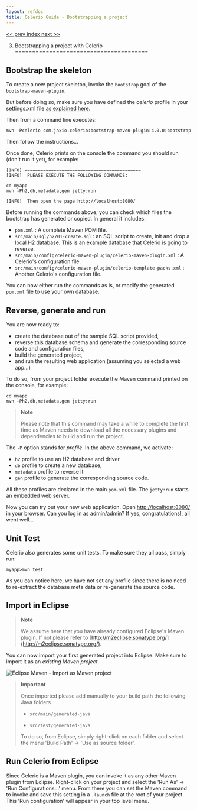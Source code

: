 ```yaml
---
layout: refdoc
title: Celerio Guide - Bootstrapping a project
---
```

[ << prev ](installation.html) [ index ](index.html) [ next >> ](extraction.html)

3. Bootstrapping a project with Celerio
=======================================

Bootstrap the skeleton
----------------------

To create a new project skeleton, invoke the `bootstrap` goal of the `bootstrap-maven-plugin`.

But before doing so, make sure you have defined the *celerio* profile in your settings.xml file
[as explained here](installation.html#requirements-settings).

Then from a command line executes:

	mvn -Pcelerio com.jaxio.celerio:bootstrap-maven-plugin:4.0.0:bootstrap

Then follow the instructions...

Once done, Celerio prints on the console the command you should run (don't run it yet), for example:

    [INFO] ============================================
    [INFO]  PLEASE EXECUTE THE FOLLOWING COMMANDS:

    cd myapp
    mvn -Ph2,db,metadata,gen jetty:run

    [INFO]  Then open the page http://localhost:8080/

Before running the commands above, you can check which files the bootstrap has generated or copied.
In general it includes:

* `pom.xml` : A complete Maven POM file.
* `src/main/sql/h2/01-create.sql` : an SQL script to create, init and
  drop a local H2 database. This is an example database that Celerio is going to reverse.
* `src/main/config/celerio-maven-plugin/celerio-maven-plugin.xml` : A Celerio's configuration file.
* `src/main/config/celerio-maven-plugin/celerio-template-packs.xml` : Another Celerio's configuration file.

You can now either run the commands as is, or modify the generated `pom.xml` file to use your own database.

Reverse, generate and run
-------------------------

You are now ready to:

* create the database out of the sample SQL script provided,
* reverse this database schema and generate the corresponding source code and configuration files,
* build the generated project,
* and run the resulting web application (assuming you selected a web app...)

To do so, from your project folder execute the Maven command printed on the console, for example:

    cd myapp
    mvn –Ph2,db,metadata,gen jetty:run

> **Note**
>
> Please note that this command may take a while to complete the first time as Maven needs to download all
> the necessary plugins and dependencies to build and run the project.

The `-P` option stands for *profile*. In the above command, we activate:

* `h2` profile to use an H2 database and driver
* `db` profile to create a new database,
* `metadata` profile to reverse it
* `gen` profile to generate the corresponding source code.

All these profiles are declared in the main `pom.xml` file. The `jetty:run` starts an embedded web server.

Now you can try out your new web application. Open [http://localhost:8080/](http://localhost:8080/) in your browser.
Can you log in as admin/admin? If yes, congratulations!, all went well...

Unit Test
---------

Celerio also generates some unit tests. To make sure they all pass, simply run:

    myapp>mvn test

As you can notice here, we have not set any profile since there is no need to re-extract the database meta data
or re-generate the source code.

Import in Eclipse
-----------------

> **Note**
>
> We assume here that you have already configured Eclipse's Maven
> plugin. If not please refer to [http://m2eclipse.sonatype.org/](http://m2eclipse.sonatype.org/).

You can now import your first generated project into Eclipse. Make sure to import it as an *existing Maven project*.

![Eclipse Maven - Import as Maven
project](images/celerio-eclipse-import-as-maven-projet.png)

> **Important**
>
> Once imported please add manually to your build path the following
> Java folders
>
> -   `src/main/generated-java`
>
> -   `src/test/generated-java`
>
> To do so, from Eclipse, simply right-click on each folder and select
> the menu 'Build Path' -\> 'Use as source folder'.

Run Celerio from Eclipse
------------------------

Since Celerio is a Maven plugin, you can invoke it as any other Maven plugin from Eclipse.
Right-click on your project and select the 'Run As' -\> 'Run Configurations...' menu.
From there you can set the Maven command to invoke and save this setting in a `.launch` file at the root
of your project. This 'Run configuration' will appear in your top level menu.
